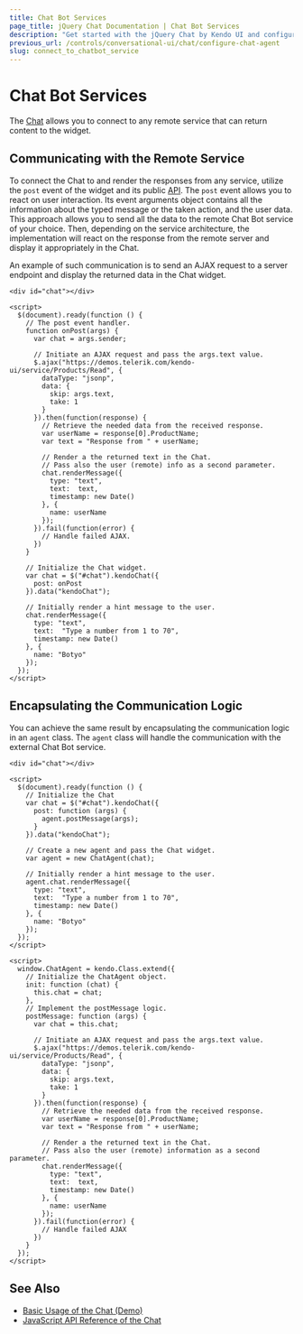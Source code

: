 ```yaml
---
title: Chat Bot Services
page_title: jQuery Chat Documentation | Chat Bot Services
description: "Get started with the jQuery Chat by Kendo UI and configure and connect the Kendo UI Chat widget to an existing Bot framework / service of choice."
previous_url: /controls/conversational-ui/chat/configure-chat-agent
slug: connect_to_chatbot_service
---
```


# Chat Bot Services

The [Chat](https://demos.telerik.com/kendo-ui/chat/index) allows you to connect to any remote service that can return content to the widget.

## Communicating with the Remote Service

To connect the Chat to and render the responses from any service, utilize the `post` event of the widget and its public [API](/api/javascript/ui/chat). The `post` event allows you to react on user interaction. Its event arguments object contains all the information about the typed message or the taken action, and the user data. This approach allows you to send all the data to the remote Chat Bot service of your choice. Then, depending on the service architecture, the implementation will react on the response from the remote server and display it appropriately in the Chat.

An example of such communication is to send an AJAX request to a server endpoint and display the returned data in the Chat widget.

```dojo
<div id="chat"></div>

<script>
  $(document).ready(function () {
    // The post event handler.
    function onPost(args) {
      var chat = args.sender;

      // Initiate an AJAX request and pass the args.text value.
      $.ajax("https://demos.telerik.com/kendo-ui/service/Products/Read", {
        dataType: "jsonp",
        data: {
          skip: args.text,
          take: 1
        }
      }).then(function(response) {
        // Retrieve the needed data from the received response.
        var userName = response[0].ProductName;
        var text = "Response from " + userName;

        // Render a the returned text in the Chat.
        // Pass also the user (remote) info as a second parameter.
        chat.renderMessage({
          type: "text",
          text:  text,
          timestamp: new Date()
        }, {
          name: userName
        });
      }).fail(function(error) {
        // Handle failed AJAX.
      })
    }

    // Initialize the Chat widget.
    var chat = $("#chat").kendoChat({
      post: onPost
    }).data("kendoChat");

    // Initially render a hint message to the user.
    chat.renderMessage({
      type: "text",
      text:  "Type a number from 1 to 70",
      timestamp: new Date()
    }, {
      name: "Botyo"
    });
  });
</script>
```

## Encapsulating the Communication Logic

You can achieve the same result by encapsulating the communication logic in an `agent` class. The `agent` class will handle the communication with the external Chat Bot service.

```dojo
<div id="chat"></div>

<script>
  $(document).ready(function () {
    // Initialize the Chat
    var chat = $("#chat").kendoChat({
      post: function (args) {
        agent.postMessage(args);
      }
    }).data("kendoChat");

    // Create a new agent and pass the Chat widget.
    var agent = new ChatAgent(chat);

    // Initially render a hint message to the user.
    agent.chat.renderMessage({
      type: "text",
      text:  "Type a number from 1 to 70",
      timestamp: new Date()
    }, {
      name: "Botyo"
    });
  });
</script>

<script>
  window.ChatAgent = kendo.Class.extend({
    // Initialize the ChatAgent object.
    init: function (chat) {
      this.chat = chat;
    },
    // Implement the postMessage logic.
    postMessage: function (args) {
      var chat = this.chat;

      // Initiate an AJAX request and pass the args.text value.
      $.ajax("https://demos.telerik.com/kendo-ui/service/Products/Read", {
        dataType: "jsonp",
        data: {
          skip: args.text,
          take: 1
        }
      }).then(function(response) {
        // Retrieve the needed data from the received response.
        var userName = response[0].ProductName;
        var text = "Response from " + userName;

        // Render a the returned text in the Chat.
        // Pass also the user (remote) information as a second parameter.
        chat.renderMessage({
          type: "text",
          text:  text,
          timestamp: new Date()
        }, {
          name: userName
        });
      }).fail(function(error) {
        // Handle failed AJAX
      })
    }
  });
</script>
```

## See Also

* [Basic Usage of the Chat (Demo)](https://demos.telerik.com/kendo-ui/chat/index)
* [JavaScript API Reference of the Chat](/api/javascript/ui/chat)
